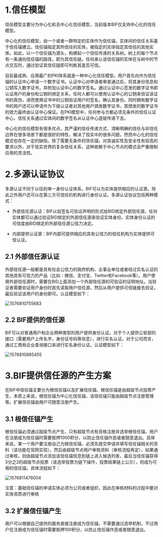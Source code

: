 # 1.信任模型
信任模型主要分为中心化和去中心化信任模型，当前版本BIF仅支持中心化的信任模型。

中心化的信任模型，由一个或者一群特定的实体作为信任锚，实体间的信任关系基于信任锚建立。信任锚指定其所信任的实体，被指定的实体指定其信任的其他实体。如此，以一个信任锚为源头，构建起一个信任传递的关系树。树上的每个节点有一条通向信任锚的路径，即为其信任链。任何承认该信任锚的实体在与树中的节点交互时，通过验证其信任链即可判断其是否可信。

目前最成熟、应用最广的PKI体系就是一种中心化信任模型。用户首先向作为信任锚的认证中心申请一个数字证书。认证中心对申请者审查通过后，将其身份信息和公钥写入数字证书，并附加认证中心的数字签名。通过认证中心签发的数字证书即认证用户的身份和公钥的绑定关系，任何人都可以使用认证中心的公钥来验证该证书的真伪，进而使用证书中的公钥验证用户的签名，确认其身份。同时拥有数字证书的用户还可以申请作为下级认证者对其他用户颁发数字证书，其颁发的数字证书的效力最终由认证中心保证。在PKI模型中，任何参与方都必须无条件的信任认证中心，信任关系通过实体间的数字签名从认证中心逐层传递下去。

中心化的信任模型有很多优点，其严谨的信任传递方式、清晰明确的信任与非信任边界在很多场景下都是很好的特性，解决了现实中的很多问题。然而中心化的信任模式也存在一定的缺陷，除了需要无条件的信任锚，对其诚实性及安全性有较高的要求以外，对于现实世界的复杂信任关系，这种依赖于中心节点的模式会严重限制应用的灵活性。

# 2.多源认证协议

多源认证不同于以往的单一身份认证体系，BIF可以为实体提供相应的认证源，除此之外用户还可以在第三方可信任的机构进行身份认证。多源认证协议包括两种模式：

* 外部信任源认证：BIF以自签名可验证声明的形式给BID绑定外部信任源，任何实体都可以通过验证BID绑定的外部信任源来验证实体身份。实体身份认证的可信度由BID绑定的外部信任源公信力决定。

* 内部提供认证源：BIF内部可提供相应的具有公信力的信任机构为实体提供可信认证。

## 2.1 外部信任源认证

外部信任源一般都是具有社会公信力的政府机构、企事业单位或者经过实名认证的其他具有可信力的产品（比如：微信、支付宝、Twitter和Facebook等）。用户使用外部信任源时，需要在BID上面添加一个外部信任源的可验证的证明地址。当验证者需要验证用户身份时首先读取用户信任源，然后从用户提供可信链接去验证，最后验证该用户的身份即可。认证模型如下：

![1576810755683](/image/1576810755683.png)

## 2.2  BIF提供的信任源

BIF可以对普通用户和企业两种类型的用户提供身份认证。对于个人提供公安部的接口（需要用户上传名字，身份证号码等信息），进行实名认证。对于公司而言，通过工商局企业查询接口来进行实名身份认证。认证模型如下：

![1576810985455](/image/1576810985455.png)

# 3.BIF提供信任源的产生方案

在BIF中信任锚主要分为根信任锚以及扩展信任锚。根信任锚是由超级节点投票产生，本质上来说，根信任锚为中心化信任锚，该信任锚只能由超级节点注册管理等。扩展信任锚由用户可随意注册产生。

## 3.1 根信任锚产生

根信任锚必须通过超级节点产生，只有超级节点有资格注册并选举根信任锚，用户在注册成为信任锚时需要抵押1000积分，以防止信任锚作恶或者随意退出。具体来说，某一个用户要注册自己为根信任锚，必须先提交申请并填写信任锚相关的资料（该功能在官网实现），然后由超级节点用户审核资料（审核流程再定），如果通过审核，则由超级节点添加该信任锚信息到链上进入候选列表，最后当信任锚获得3分之2的超级节点投票（该选举投票为链下操作，投票结果链上公示），则成为可用的信任锚。具体流程如下：

![1576811476004](/image/1576811476004.png)

注意：基础信任锚的申请实体必须为公司或者组织，因此在审核材料的过程中要对实体资质进行审核

## 3.2 扩展信任锚产生

用户可以根据自己提供的服务直接注册成为信任锚，不需要通过选举机制，不过用户在注册成为信任锚时需要抵押100积分，以防止信任锚作恶或者随意退出。